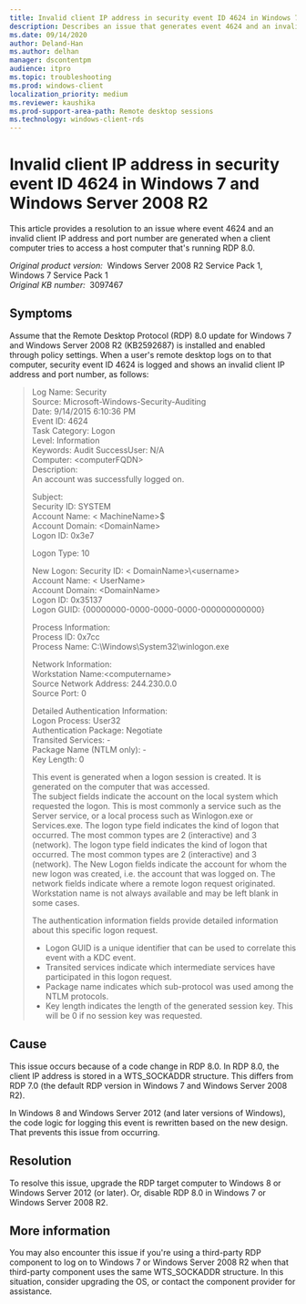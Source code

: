 ```yaml
---
title: Invalid client IP address in security event ID 4624 in Windows 7 and Windows Server 2008 R2
description: Describes an issue that generates event 4624 and an invalid client IP address and port number when a client computer tries to access a host computer that's running RDP 8.0. Occurs in a Windows 7 or Windows Server 2008 environment. A resolution is provided.
ms.date: 09/14/2020
author: Deland-Han
ms.author: delhan
manager: dscontentpm
audience: itpro
ms.topic: troubleshooting
ms.prod: windows-client
localization_priority: medium
ms.reviewer: kaushika
ms.prod-support-area-path: Remote desktop sessions
ms.technology: windows-client-rds
---
```

# Invalid client IP address in security event ID 4624 in Windows 7 and Windows Server 2008 R2

This article provides a resolution to an issue where event 4624 and an invalid client IP address and port number are generated when a client computer tries to access a host computer that's running RDP 8.0.

_Original product version:_ &nbsp;Windows Server 2008 R2 Service Pack 1, Windows 7 Service Pack 1  
_Original KB number:_ &nbsp;3097467

## Symptoms

Assume that the Remote Desktop Protocol (RDP) 8.0 update for Windows 7 and Windows Server 2008 R2 (KB2592687) is installed and enabled through policy settings. When a user's remote desktop logs on to that computer, security event ID 4624 is logged and shows an invalid client IP address and port number, as follows:

> Log Name: Security  
Source: Microsoft-Windows-Security-Auditing  
Date: 9/14/2015 6:10:36 PM  
Event ID: 4624  
Task Category: Logon  
Level: Information  
Keywords: Audit SuccessUser: N/A  
Computer: \<computerFQDN>  
Description:  
An account was successfully logged on.  
>
> Subject:  
 Security ID: SYSTEM  
 Account Name: \< MachineName>$  
 Account Domain: \<DomainName>  
 Logon ID: 0x3e7  
>
> Logon Type: 10  
>
> New Logon:
 Security ID: \< DomainName>\\\<username>  
 Account Name: \< UserName>  
 Account Domain: \<DomainName>  
 Logon ID: 0x35137  
 Logon GUID: {00000000-0000-0000-0000-000000000000}  
>
> Process Information:  
 Process ID: 0x7cc  
 Process Name: C:\\Windows\\System32\\winlogon.exe  
>
> Network Information:  
 Workstation Name:\<computername>  
 Source Network Address: 244.230.0.0  
 Source Port: 0  
>
> Detailed Authentication Information:  
Logon Process: User32  
Authentication Package: Negotiate  
Transited Services: -  
Package Name (NTLM only): -  
Key Length: 0  
>
> This event is generated when a logon session is created. It is generated on the computer that was accessed.  
The subject fields indicate the account on the local system which requested the logon. This is most commonly a service such as the Server service, or a local process such as Winlogon.exe or Services.exe. The logon type field indicates the kind of logon that occurred. The most common types are 2 (interactive) and 3 (network). The logon type field indicates the kind of logon that occurred. The most common types are 2 (interactive) and 3 (network). The New Logon fields indicate the account for whom the new logon was created, i.e. the account that was logged on. The network fields indicate where a remote logon request originated. Workstation name is not always available and may be left blank in some cases.
>
> The authentication information fields provide detailed information about this specific logon request.
>
> - Logon GUID is a unique identifier that can be used to correlate this event with a KDC event.
> - Transited services indicate which intermediate services have participated in this logon request.
> - Package name indicates which sub-protocol was used among the NTLM protocols.
> - Key length indicates the length of the generated session key. This will be 0 if no session key was requested.

## Cause

This issue occurs because of a code change in RDP 8.0. In RDP 8.0, the client IP address is stored in a WTS_SOCKADDR structure. This differs from RDP 7.0 (the default RDP version in Windows 7 and Windows Server 2008 R2).

In Windows 8 and Windows Server 2012 (and later versions of Windows), the code logic for logging this event is rewritten based on the new design. That prevents this issue from occurring.

## Resolution

To resolve this issue, upgrade the RDP target computer to Windows 8 or Windows Server 2012 (or later). Or, disable RDP 8.0 in Windows 7 or Windows Server 2008 R2.

## More information

You may also encounter this issue if you're using a third-party RDP component to log on to Windows 7 or Windows Server 2008 R2 when that third-party component uses the same WTS_SOCKADDR structure. In this situation, consider upgrading the OS, or contact the component provider for assistance.
